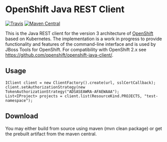 OpenShift Java REST Client
===========================

[![Travis](https://travis-ci.org/openshift/openshift-restclient-java.svg?branch=master)](https://travis-ci.org/openshift/openshift-restclient-java) [![Maven Central](https://maven-badges.herokuapp.com/maven-central/com.openshift/openshift-restclient-java/badge.svg)](https://maven-badges.herokuapp.com/maven-central/com.openshift/openshift-restclient-java)

This is the Java REST client for the version 3 architecture of [OpenShift](https://github.com/openshift/origin) based on Kubernetes.  The implementation is
a work in progress to provide functionality and features of the command-line interface and is used by JBoss Tools for OpenShift.  For compatibility with
OpenShift 2.x see https://github.com/openshift/openshift-java-client/.

Usage
-----
    IClient client = new ClientFactory().create(url, sslCertCallback);
    client.setAuthorizationStrategy(new TokenAuthorizationStrategy("ADSASEAWRA-AFAEWAAA");
    List<IProject> projects = client.list(ResourceKind.PROJECTS, "test-namespace");

Download
--------
You may either build from source using maven (mvn clean package) or get the prebuilt artifact from the maven central.
